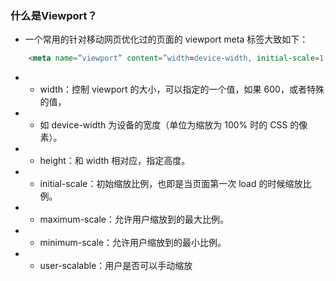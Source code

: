 ### 什么是Viewport？
* 一个常用的针对移动网页优化过的页面的 viewport meta 标签大致如下：

``` html
    <meta name=”viewport” content=”width=device-width, initial-scale=1, maximum-scale=1″>
```

* - width：控制 viewport 的大小，可以指定的一个值，如果 600，或者特殊的值，
* - 如 device-width 为设备的宽度（单位为缩放为 100% 时的 CSS 的像素）。
* - height：和 width 相对应，指定高度。
* - initial-scale：初始缩放比例，也即是当页面第一次 load 的时候缩放比例。
* - maximum-scale：允许用户缩放到的最大比例。
* - minimum-scale：允许用户缩放到的最小比例。
* - user-scalable：用户是否可以手动缩放